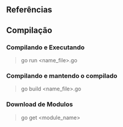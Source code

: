 
## Referências


## Compilação

### Compilando e Executando

> go run <name_file>.go

### Compilando e mantendo o compilado

> go build <name_file>.go

### Download de Modulos

> go get <module_name>